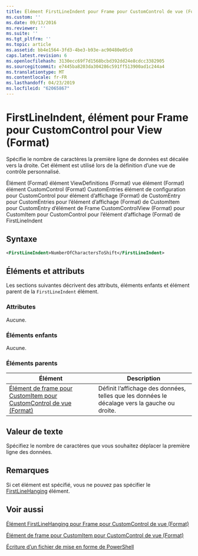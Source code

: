 ```yaml
---
title: Élément FirstLineIndent pour Frame pour CustomControl de vue (Format) | Microsoft Docs
ms.custom: ''
ms.date: 09/13/2016
ms.reviewer: ''
ms.suite: ''
ms.tgt_pltfrm: ''
ms.topic: article
ms.assetid: bb4e1564-3fd3-4be3-b93e-ac90480e05c0
caps.latest.revision: 6
ms.openlocfilehash: 3130ecc69f7d1568bcbd392dd24e8cdcc3382905
ms.sourcegitcommit: e7445ba8203da304286c591ff513900ad1c244a4
ms.translationtype: MT
ms.contentlocale: fr-FR
ms.lasthandoff: 04/23/2019
ms.locfileid: "62065867"
---
```

# <a name="firstlineindent-element-for-frame-for-customcontrol-for-view-format"></a>FirstLineIndent, élément pour Frame pour CustomControl pour View (Format)

Spécifie le nombre de caractères la première ligne de données est décalée vers la droite. Cet élément est utilisé lors de la définition d’une vue de contrôle personnalisé.

Élément (Format) élément ViewDefinitions (Format) vue élément (Format) élément CustomControl (Format) CustomEntries élément de configuration pour CustomControl pour élément d’affichage (Format) de CustomEntry pour CustomEntries pour l’élément d’affichage (Format) de CustomItem pour CustomEntry d’élément de Frame CustomControlView (Format) pour CustomItem pour CustomControl pour l’élément d’affichage (Format) de FirstLineIndent

## <a name="syntax"></a>Syntaxe

```xml
<FirstLineIndent>NumberOfCharactersToShift</FirstLineIndent>
```

## <a name="attributes-and-elements"></a>Éléments et attributs

Les sections suivantes décrivent des attributs, éléments enfants et élément parent de la `FirstLineIndent` élément.

### <a name="attributes"></a>Attributes

Aucune.

### <a name="child-elements"></a>Éléments enfants

Aucune.

### <a name="parent-elements"></a>Éléments parents

|Élément|Description|
|-------------|-----------------|
|[Élément de frame pour CustomItem pour CustomControl de vue (Format)](./frame-element-for-customitem-for-customcontrol-for-view-format.md)|Définit l’affichage des données, telles que les données le décalage vers la gauche ou droite.|

## <a name="text-value"></a>Valeur de texte

Spécifiez le nombre de caractères que vous souhaitez déplacer la première ligne des données.

## <a name="remarks"></a>Remarques

Si cet élément est spécifié, vous ne pouvez pas spécifier le [FirstLineHanging](./firstlinehanging-element-for-frame-for-customcontrol-for-view-format.md) élément.

## <a name="see-also"></a>Voir aussi

[Élément FirstLineHanging pour Frame pour CustomControl de vue (Format)](./firstlinehanging-element-for-frame-for-customcontrol-for-view-format.md)

[Élément de frame pour CustomItem pour CustomControl de vue (Format)](./frame-element-for-customitem-for-customcontrol-for-view-format.md)

[Écriture d’un fichier de mise en forme de PowerShell](./writing-a-powershell-formatting-file.md)
